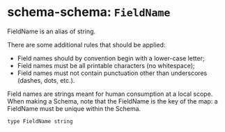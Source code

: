 # schema-schema: `FieldName`

FieldName is an alias of string.

There are some additional rules that should be applied:
  - Field names should by convention begin with a lower-case letter;
  - Field names must be all printable characters (no whitespace);
  - Field names must not contain punctuation other than underscores
    (dashes, dots, etc.).

Field names are strings meant for human consumption at a local scope.
When making a Schema, note that the FieldName is the key of the map:
a FieldName must be unique within the Schema.


```ipldsch
type FieldName string
```

